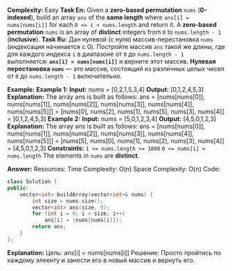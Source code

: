 **Complexity:** Easy
**Task En:**
	Given a **zero-based permutation** `nums` (**0-indexed**), build an array `ans` of the **same length** where `ans[i] = nums[nums[i]]` for each `0 <= i < nums.length` and return it.
	A **zero-based permutation** `nums` is an array of **distinct** integers from `0` to `nums.length - 1` (**inclusive**).
**Task Ru:** 
	Дан нулевой (с нуля) массив-перестановка `nums` (индексация начинается с 0). Постройте массив `ans` такой же длины, где для каждого индекса `i` в диапазоне от `0` до `nums.length - 1` выполняется: **`ans[i] = nums[nums[i]]`** и верните этот массив.
	**Нулевая перестановка `nums`** — это массив, состоящий из различных целых чисел от `0` до `nums.length - 1` включительно.

**Example:**
	**Example 1:**
		**Input:** nums = [0,2,1,5,3,4]
		**Output:** [0,1,2,4,5,3]
		**Explanation:**
		The array ans is built as follows: 
		ans = [nums[nums[0]], nums[nums[1]], nums[nums[2]], nums[nums[3]], nums[nums[4]], nums[nums[5]]]
	    = [nums[0], nums[2], nums[1], nums[5], nums[3], nums[4]]
	    = [0,1,2,4,5,3]
	**Example 2:**
		**Input:** nums = [5,0,1,2,3,4]
		**Output:** [4,5,0,1,2,3]
		**Explanation:** The array ans is built as follows:
		ans = [nums[nums[0]], nums[nums[1]], nums[nums[2]], nums[nums[3]], nums[nums[4]], nums[nums[5]]]
	    = [nums[5], nums[0], nums[1], nums[2], nums[3], nums[4]]
	    = [4,5,0,1,2,3]
**Constraints:**
	`1 <= nums.length <= 1000`
	`0 <= nums[i] < nums.length`
	The elements in `nums` are **distinct**.
	
**Answer:**
	Resources:
		Time Complexity: O(n)
		Space Complexity: O(n)
Code:
```cpp
class Solution {
public:
    vector<int> buildArray(vector<int>& nums) {
        int size = nums.size();
        vector<int> ans(size, 0);
        for (int i = 0; i < size; i++)
            ans[i] = (nums[nums[i]]);
        return ans;
    }
};
```

**Explanation:**
	Цель: ans[i] = nums[nums[i]]
	Решение: Просто пройтись по каждому элеенту и занести его в новый массив и вернуть его.
